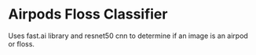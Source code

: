 # Airpods Floss Classifier

Uses fast.ai library and resnet50 cnn to determine if an image is an airpod or floss.

